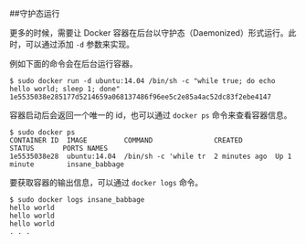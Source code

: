 ##守护态运行

更多的时候，需要让 Docker 容器在后台以守护态（Daemonized）形式运行。此时，可以通过添加 `-d` 参数来实现。

例如下面的命令会在后台运行容器。
```
$ sudo docker run -d ubuntu:14.04 /bin/sh -c "while true; do echo hello world; sleep 1; done"
1e5535038e285177d5214659a068137486f96ee5c2e85a4ac52dc83f2ebe4147
```

容器启动后会返回一个唯一的 id，也可以通过 `docker ps` 命令来查看容器信息。
```
$ sudo docker ps
CONTAINER ID  IMAGE         COMMAND               CREATED        STATUS       PORTS NAMES
1e5535038e28  ubuntu:14.04  /bin/sh -c 'while tr  2 minutes ago  Up 1 minute        insane_babbage
```
要获取容器的输出信息，可以通过 `docker logs` 命令。
```
$ sudo docker logs insane_babbage
hello world
hello world
hello world
. . .
```
